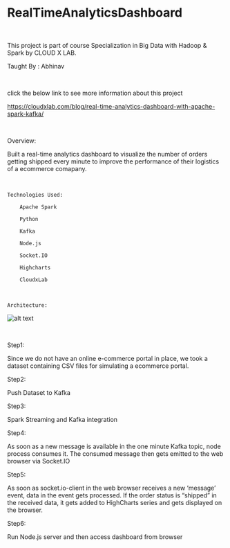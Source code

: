 # RealTimeAnalyticsDashboard

</br>

This project is part of course Specialization in Big Data with Hadoop & Spark by CLOUD X LAB.

Taught By : Abhinav

</br>

click the below link to see more information about this project 

https://cloudxlab.com/blog/real-time-analytics-dashboard-with-apache-spark-kafka/

 
</br>

  Overview:
 
  Built a real-time analytics dashboard to visualize the number of orders getting shipped every minute to improve the performance of their logistics of a ecommerce comapany.

</br>



    Technologies Used:

        Apache Spark 

        Python

  		Kafka 

  		Node.js

   		Socket.IO  

   		Highcharts 

   		CloudxLab 


</br>

    Architecture:

![alt text](https://github.com/RepakaRamateja/RealTimeAnalyticsDashboard/blob/master/architecture.png)

</br>

 Step1:

 Since we do not have an online e-commerce portal in place, we took a dataset containing CSV files for simulating a ecommerce portal.

 Step2:

 Push Dataset to Kafka

 Step3:

 Spark Streaming and Kafka integration

 Step4:

 As soon as a new message is available in the one minute Kafka topic, node process consumes it. The consumed message then gets emitted to the web browser via Socket.IO

 Step5:

 As soon as socket.io-client in the web browser receives a new ‘message’ event, data in the event gets processed. If the order status is “shipped” in the received data, it gets added to HighCharts series and gets displayed on the browser.

 Step6:

 Run Node.js server  and then access dashboard from browser 




